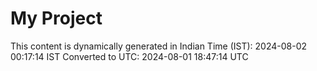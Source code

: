 # My Project

This content is dynamically generated in Indian Time (IST): 2024-08-02 00:17:14 IST
Converted to UTC: 2024-08-01 18:47:14 UTC
